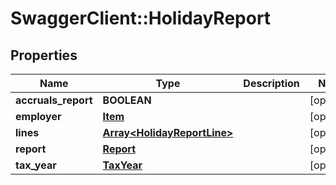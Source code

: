 # SwaggerClient::HolidayReport

## Properties
Name | Type | Description | Notes
------------ | ------------- | ------------- | -------------
**accruals_report** | **BOOLEAN** |  | [optional] 
**employer** | [**Item**](Item.md) |  | [optional] 
**lines** | [**Array&lt;HolidayReportLine&gt;**](HolidayReportLine.md) |  | [optional] 
**report** | [**Report**](Report.md) |  | [optional] 
**tax_year** | [**TaxYear**](TaxYear.md) |  | [optional] 

